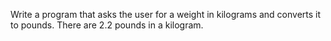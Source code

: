 Write a program that asks the user for a weight in kilograms and converts it to pounds.
There are 2.2 pounds in a kilogram.
